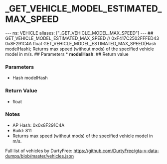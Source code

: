 # _GET_VEHICLE_MODEL_ESTIMATED_MAX_SPEED

--- ns: VEHICLE aliases: ["_GET_VEHICLE_MODEL_MAX_SPEED"] --- ## GET_VEHICLE_MODEL_ESTIMATED_MAX_SPEED  // 0xF417C2502FFFED43 0x8F291C4A float GET_VEHICLE_MODEL_ESTIMATED_MAX_SPEED(Hash modelHash);  Returns max speed (without mods) of the specified vehicle model in m/s.  ## Parameters * **modelHash**:  ## Return value

### Parameters
* Hash modelHash

### Return Value
* float

### Notes
* AP Hash: 0x0x8F291C4A
* Build: 811
* Returns max speed (without mods) of the specified vehicle model in m/s.

Full list of vehicles by DurtyFree: https://github.com/DurtyFree/gta-v-data-dumps/blob/master/vehicles.json

